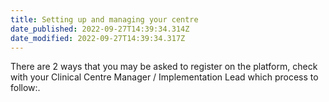 ```yaml
---
title: Setting up and managing your centre
date_published: 2022-09-27T14:39:34.314Z
date_modified: 2022-09-27T14:39:34.317Z
---
```

There are 2 ways that you may be asked to register on the platform, check with your Clinical Centre Manager / Implementation Lead which process to follow:.